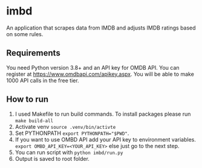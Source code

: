 # imbd
An application that scrapes data from IMDB and adjusts IMDB ratings based on some rules.

## Requirements
You need Python version 3.8+ and an API key for OMDB API. You can register at https://www.omdbapi.com/apikey.aspx. You will be able to make 1000 API calls in the free tier.

## How to run
1. I used Makefile to run build commands. To install packages please run `make build-all`
1. Activate venv `source .venv/bin/activte`
1. Set PYTHONPATH `export PYTHONPATH="$PWD"`.
1. If you want to use OMBD API add your API key to environment variables. `export OMBD_API_KEY=<YOUR_API_KEY>` else just go to the next step.
1. You can run script with `python imbd/run.py`
1. Output is saved to root folder.

